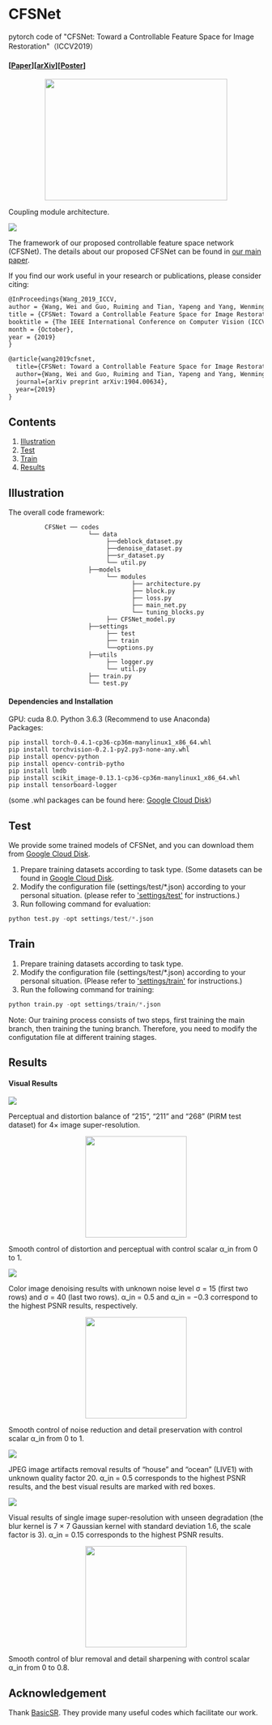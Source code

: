 # CFSNet
pytorch code of "CFSNet: Toward a Controllable Feature Space for Image Restoration"（ICCV2019）

#### [[Paper](http://openaccess.thecvf.com/content_ICCV_2019/papers/Wang_CFSNet_Toward_a_Controllable_Feature_Space_for_Image_Restoration_ICCV_2019_paper.pdf)][[arXiv](https://arxiv.org/abs/1904.00634)][[Poster](https://github.com/qibao77/CFSNet/blob/master/CFSNet_poster.pdf)]

<div align=center><img width="360" height="240" src="https://github.com/qibao77/CFSNet/blob/master/figs/coupling_module.png"/></div>

Coupling module architecture.

![](figs/framework.png)

The framework of our proposed controllable feature space network (CFSNet). The details about our proposed CFSNet can be found in [our main paper](https://arxiv.org/abs/1904.00634).

If you find our work useful in your research or publications, please consider citing:

```latex
@InProceedings{Wang_2019_ICCV,
author = {Wang, Wei and Guo, Ruiming and Tian, Yapeng and Yang, Wenming},
title = {CFSNet: Toward a Controllable Feature Space for Image Restoration},
booktitle = {The IEEE International Conference on Computer Vision (ICCV)},
month = {October},
year = {2019}
}

@article{wang2019cfsnet,
  title={CFSNet: Toward a Controllable Feature Space for Image Restoration},
  author={Wang, Wei and Guo, Ruiming and Tian, Yapeng and Yang, Wenming},
  journal={arXiv preprint arXiv:1904.00634},
  year={2019}
}
```

## Contents
1. [Illustration](#illustration)
2. [Test](#test)
3. [Train](#train)
4. [Results](#results)

## Illustration

The overall code framework:
```
          CFSNet ── codes
                      └── data
                           ├──deblock_dataset.py
                           ├──denoise_dataset.py
                           ├──sr_dataset.py
                           └── util.py
                      ├──models
                           └── modules
                                  ├── architecture.py
                                  ├── block.py
                                  ├── loss.py
                                  ├── main_net.py
                                  └── tuning_blocks.py
                           ├── CFSNet_model.py
                      ├──settings
                           ├── test
                           ├── train
                           └──options.py
                      ├──utils
                           ├── logger.py
                           └── util.py
                      ├── train.py
                      └── test.py
```                
#### Dependencies and Installation

GPU: cuda 8.0.
Python 3.6.3 (Recommend to use Anaconda)  
Packages: 
```
pip install torch-0.4.1-cp36-cp36m-manylinux1_x86_64.whl
pip install torchvision-0.2.1-py2.py3-none-any.whl
pip install opencv-python
pip install opencv-contrib-pytho
pip install lmdb
pip install scikit_image-0.13.1-cp36-cp36m-manylinux1_x86_64.whl
pip install tensorboard-logger
```
(some .whl packages can be found here: [Google Cloud Disk](https://drive.google.com/drive/folders/1uYOMtNC_xYw9OGuaAs3COAg3fUURdSbH?usp=sharing))

## Test

We provide some trained models of CFSNet, and you can download them from [Google Cloud Disk](https://drive.google.com/drive/folders/12O5FDgZ99jdbyeyLeAgiM-4ygsoAeq0l?usp=sharing). 
1. Prepare training datasets according to task type. (Some datasets can be found in [Google Cloud Disk](https://drive.google.com/open?id=1C0VjWZr2dVQsPyN9jXzGxR-Y0iR9oX0A).
2. Modify the configuration file (settings/test/*.json) according to your personal situation. (please refer to ['settings/test'](settings/test) for instructions.)
3. Run following command for evaluation: 
```python
python test.py -opt settings/test/*.json 
```

## Train

1. Prepare training datasets according to task type.
2. Modify the configuration file (settings/test/*.json) according to your personal situation. (Please refer to ['settings/train'](settings/train) for instructions.)
3. Run the following command for training:
```python
python train.py -opt settings/train/*.json
```
Note: Our training process consists of two steps, first training the main branch, then training the tuning branch. Therefore, you need to modify the configutation file at different training stages.

## Results

#### Visual Results

![](figs/sr_compare.png)

Perceptual and distortion balance of “215”, “211” and “268” (PIRM test dataset) for 4× image super-resolution.

<div align=center><img width="200" height="200" src="https://github.com/qibao77/CFSNet/blob/master/figs/sr_crop.gif"/></div>

Smooth control of distortion and perceptual with control scalar α_in from 0 to 1.

![](figs/color_noise40.png)

Color image denoising results with unknown noise level σ = 15 (first two rows) and σ = 40 (last two rows). α_in = 0.5 and α_in = −0.3 correspond to the highest PSNR results, respectively.

<div align=center><img width="200" height="200" src="https://github.com/qibao77/CFSNet/blob/master/figs/denoise_color_flower_crop.gif"/></div>

Smooth control of noise reduction and detail preservation with control scalar α_in from 0 to 1.

![](figs/jpeg_20.png)

JPEG image artifacts removal results of “house” and “ocean” (LIVE1) with unknown quality factor 20. α_in = 0.5 corresponds to the highest PSNR results, and the best visual results are marked with red boxes.

![](figs/blur_BD16.png)

Visual results of single image super-resolution with unseen degradation (the blur kernel is 7 × 7 Gaussian kernel with standard deviation 1.6, the scale factor is 3). α_in = 0.15 corresponds to the highest PSNR results.

<div align=center><img width="200" height="200" src="https://github.com/qibao77/CFSNet/blob/master/figs/deblur_tiger_crop.gif"/></div>

Smooth control of blur removal and detail sharpening with control scalar α_in from 0 to 0.8.

## Acknowledgement
Thank [BasicSR](https://github.com/xinntao/BasicSR). They provide many useful codes which facilitate our work.
